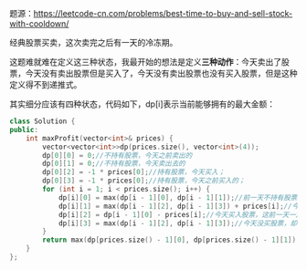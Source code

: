 题源：https://leetcode-cn.com/problems/best-time-to-buy-and-sell-stock-with-cooldown/

经典股票买卖，这次卖完之后有一天的冷冻期。

这题难就难在定义这三种状态，我最开始的想法是定义**三种动作**：今天卖出了股票，今天没有卖出股票但是买入了，今天没有卖出股票也没有买入股票，但是这种定义得不到递推式。

其实细分应该有四种状态，代码如下，dp[i]表示当前能够拥有的最大金额：

```c++
class Solution {
public: 
    int maxProfit(vector<int>& prices) {
        vector<vector<int>>dp(prices.size(), vector<int>(4));
        dp[0][0] = 0;//不持有股票，今天之前卖出的
        dp[0][1] = 0;//不持有股票，今天卖出去的
        dp[0][2] = -1 * prices[0];//持有股票，今天买入；
        dp[0][3] = -1 * prices[0];//持有股票，今天之前买入的；
        for (int i = 1; i < prices.size(); i++) {
            dp[i][0] = max(dp[i - 1][0], dp[i - 1][1]);//前一天不持有股票的两种情况的最大值
            dp[i][1] = max(dp[i - 1][2], dp[i - 1][3]) + prices[i];//今天卖出股票，来着前一天持有股票的最大值+pr
            dp[i][2] = dp[i - 1][0] - prices[i];//今天买入股票，这前一天一定没有卖出股票
            dp[i][3] = max(dp[i - 1][2], dp[i - 1][3]);//今天没买股票，却持有股票，前一天继承来的,有两种情况
        }
        return max(dp[prices.size() - 1][0], dp[prices.size() - 1][1]);
    }
};

```





